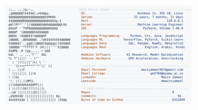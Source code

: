 <picture>
  <source srcset="https://raw.githubusercontent.com/mmazinjameel/mmazinjameel/main/dark_mode.svg?v=1750090412" media="(prefers-color-scheme: dark)">
  <img src="https://raw.githubusercontent.com/mmazinjameel/mmazinjameel/main/light_mode.svg?v=1750090412">
</picture>
